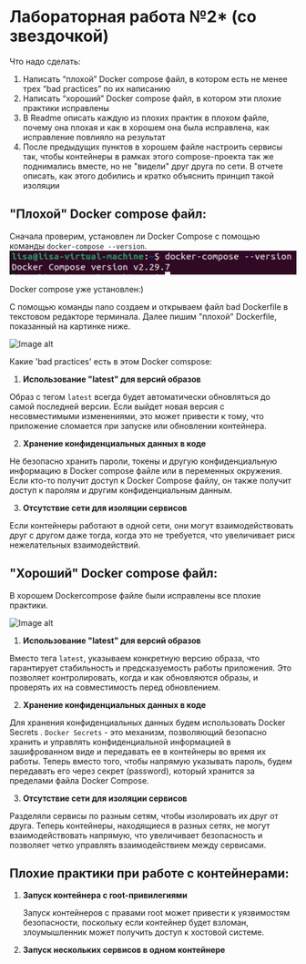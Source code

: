 # Лабораторная работа №2* (со звездочкой)
Что надо сделать:
1. Написать “плохой” Docker compose файл, в котором есть не менее трех “bad practices” по их написанию
2. Написать “хороший” Docker compose файл, в котором эти плохие практики исправлены
3. В Readme описать каждую из плохих практик в плохом файле, почему она плохая и как в хорошем она была исправлена, как исправление повлияло на результат
4. После предыдущих пунктов в хорошем файле настроить сервисы так, чтобы контейнеры в рамках этого compose-проекта так же поднимались вместе, но не "видели" друг друга по сети. В отчете описать, как этого добились и кратко объяснить принцип такой изоляции



## "Плохой" Docker compose файл:
Сначала проверим, установлен ли Docker Compose с помощью команды `docker-compose --version`.
![Image alt](https://github.com/lisalaktionova/itmo_devops-clouds/blob/main/DevOps/Laba_2*/check%20docker%20compose.png)

Docker compose уже установлен:)

С помощью команды nano создаем и открываем файл bad Dockerfile в текстовом редакторе терминала. Далее пишим "плохой" Dockerfile, показанный на картинке ниже.

![Image alt]()

Какие 'bad practices' есть в этом Docker comspose:
1. **Использование "latest" для версий образов**

Образ с тегом `latest` всегда будет автоматически обновляться до самой последней версии. Если выйдет новая версия с несовместимыми изменениями, это может привести к тому, что приложение сломается при запуске или обновлении контейнера.

2. **Хранение конфиденциальных данных в коде**

Не безопасно хранить пароли, токены и другую конфиденциальную информацию в Docker compose файле или в переменных окружения. Если кто-то получит доступ к Docker Compose файлу, он также получит доступ к паролям и другим конфиденциальным данным.

3. **Отсутствие сети для изоляции сервисов**

Если контейнеры работают в одной сети, они могут взаимодействовать друг с другом даже тогда, когда это не требуется, что увеличивает риск нежелательных взаимодействий.

  
## "Хороший" Docker compose файл:
В хорошем Dockercompose файле были исправлены все плохие практики.

![Image alt]()

1. **Использование "latest" для версий образов**

Вместо тега `latest`, указываем конкретную версию образа,  что гарантирует стабильность и предсказуемость работы приложения. Это позволяет контролировать, когда и как обновляются образы, и проверять их на совместимость перед обновлением.

2. **Хранение конфиденциальных данных в коде**

Для хранения конфиденциальных данных будем использовать Docker Secrets . `Docker Secrets` - это механизм, позволяющий безопасно хранить и управлять конфиденциальной информацией в зашифрованном виде и передавать ее в контейнеры во время их работы. Теперь вместо того, чтобы напрямую указывать пароль, будем передавать его через секрет (password), который хранится за пределами файла Docker Compose.

3. **Отсутствие сети для изоляции сервисов**

Разделяли сервисы по разным сетям, чтобы изолировать их друг от друга. Теперь контейнеры, находящиеся в разных сетях, не могут взаимодействовать напрямую, что увеличивает безопасность и позволяет четко управлять взаимодействием между сервисами. 
     

## Плохие практики при работе с контейнерами:

1. **Запуск контейнера с root-привилегиями**

     Запуск контейнеров с правами root может привести к уязвимостям безопасности, поскольку если контейнер будет взломан, злоумышленник может получить доступ к хостовой системе.

2. **Запуск нескольких сервисов в одном контейнере**
   
